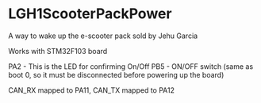 # LGH1ScooterPackPower
A way to wake up the e-scooter pack sold by Jehu Garcia


Works with STM32F103 board

PA2 -  This is the LED for confirming On/Off
PB5 - ON/OFF switch (same as boot 0, so it must be disconnected before powering up the board)

CAN_RX mapped to PA11, CAN_TX mapped to PA12
